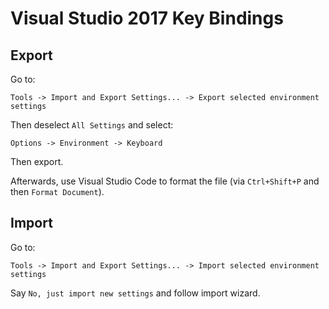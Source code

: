 # Visual Studio 2017 Key Bindings

## Export

Go to:

    Tools -> Import and Export Settings... -> Export selected environment settings

Then deselect `All Settings` and select:

    Options -> Environment -> Keyboard

Then export.

Afterwards, use Visual Studio Code to format the file (via `Ctrl+Shift+P` and then `Format Document`).

## Import

Go to:

    Tools -> Import and Export Settings... -> Import selected environment settings

Say `No, just import new settings` and follow import wizard.
